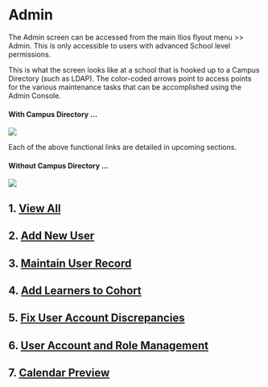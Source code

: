 # Admin

The Admin screen can be accessed from the main Ilios flyout menu >> Admin. This is only accessible to users with advanced School level permissions.

This is what the screen looks like at a school that is hooked up to a Campus Directory (such as LDAP). The color-coded arrows point to access points for the various maintenance tasks that can be accomplished using the Admin Console.

#### With Campus Directory ...

![](../.gitbook/assets/admin\_ldap1.png)

Each of the above functional links are detailed in upcoming sections.

#### Without Campus Directory ...

![](../.gitbook/assets/noldap\_admin1.png)

## 1. [View All](https://iliosproject.gitbook.io/ilios-user-guide/admin/view-all)

## 2. [Add New User](https://iliosproject.gitbook.io/ilios-user-guide/admin/create-new-user)

## 3. [Maintain User Record](https://iliosproject.gitbook.io/ilios-user-guide/admin/maintain-user-record)

## 4. [Add Learners to Cohort](https://iliosproject.gitbook.io/ilios-user-guide/admin/add-learners-to-cohort)

## 5. [Fix User Account Discrepancies](https://iliosproject.gitbook.io/ilios-user-guide/admin/fix-user-account-discrepancies)

## 6. [User Account and Role Management](https://iliosproject.gitbook.io/ilios-user-guide/admin/user-account-and-role-management)

## 7. [Calendar Preview](https://iliosproject.gitbook.io/ilios-user-guide/admin/calendar-preview)
